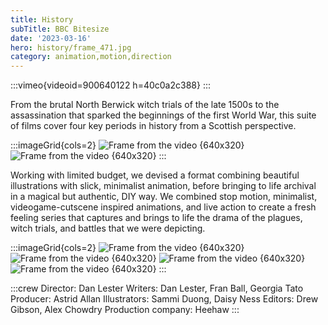 ```yaml
---
title: History
subTitle: BBC Bitesize
date: '2023-03-16'
hero: history/frame_471.jpg
category: animation,motion,direction
---
```


:::vimeo{videoid=900640122 h=40c0a2c388}
:::

From the brutal North Berwick witch trials of the late 1500s to the assassination that sparked the beginnings of the first World War, this suite of films cover four key periods in history from a Scottish perspective.

:::imageGrid{cols=2}
![Frame from the video {640x320}](/static/images/history/frame_4481.jpg)
![Frame from the video {640x320}](/static/images/history/frame_3623.jpg '')
:::

Working with limited budget, we devised a format combining beautiful illustrations with slick, minimalist animation, before bringing to life archival in a magical but authentic, DIY way. We combined stop motion, minimalist, videogame-cutscene inspired animations, and live action to create a fresh feeling series that captures and brings to life the drama of the plagues, witch trials, and battles that we were depicting.


:::imageGrid{cols=2}
![Frame from the video {640x320}](/static/images/history/frame_661.jpg '')
![Frame from the video {640x320}](/static/images/history/frame_4056.jpg '')
![Frame from the video {640x320}](/static/images/history/frame_2789.jpg '')
![Frame from the video {640x320}](/static/images/history/frame_3348.jpg '')
:::

:::crew
Director: Dan Lester
Writers: Dan Lester, Fran Ball, Georgia Tato
Producer: Astrid Allan
Illustrators: Sammi Duong, Daisy Ness
Editors: Drew Gibson, Alex Chowdry
Production company: Heehaw
:::